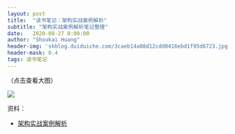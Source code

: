 ```yaml
---
layout: post
title:  "读书笔记：架构实战案例解析"
subtitle: "架构实战案例解析笔记整理"
date:   2020-08-27 8:00:00
author: "Shoukai Huang"
header-img: 'skblog.duiduiche.com/3caeb14a08d12cdd0416ebd1f95d6723.jpg'
header-mask: 0.4
tags: 读书笔记
---
```


（点击查看大图）

![](http://skblog.duiduiche.com/cb964d37288ce0faea92434de736ce1c.jpg)

资料：

* [架构实战案例解析](https://time.geekbang.org/)